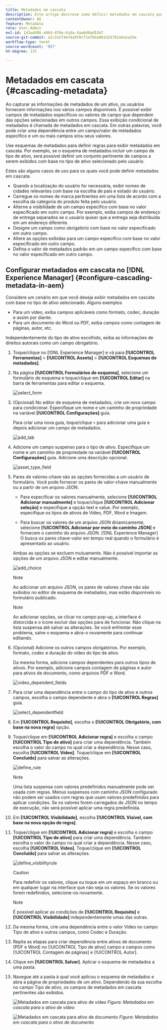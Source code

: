 ```yaml
---
title: Metadados em cascata
description: Este artigo descreve como definir metadados em cascata para ativos.
contentOwner: AG
feature: Metadata
role: User,Admin
exl-id: 1d3ad496-a964-476e-b1da-4aa6d8ad53b7
source-git-commit: a2c2a1f4ef4a8f0cf1afbba001d24782a6a2a24e
workflow-type: tm+mt
source-wordcount: '957'
ht-degree: 12%

---
```


# Metadados em cascata {#cascading-metadata}

Ao capturar as informações de metadados de um ativo, os usuários fornecem informações nos vários campos disponíveis. É possível exibir campos de metadados específicos ou valores de campo que dependem das opções selecionadas em outros campos. Essa exibição condicional de metadados é chamada de metadados em cascata. Em outras palavras, você pode criar uma dependência entre um campo/valor de metadados específico e um ou mais campos e/ou seus valores.

Use esquemas de metadados para definir regras para exibir metadados em cascata. Por exemplo, se o esquema de metadados incluir um campo de tipo de ativo, será possível definir um conjunto pertinente de campos a serem exibidos com base no tipo de ativo selecionado pelo usuário.

Estes são alguns casos de uso para os quais você pode definir metadados em cascata:

* Quando a localização do usuário for necessária, exibir nomes de cidades relevantes com base na escolha de país e estado do usuário.
* Carregue os nomes de marca pertinentes em uma lista de acordo com a escolha da categoria do produto feita pelo usuário.
* Alterne a visibilidade de um campo específico com base no valor especificado em outro campo. Por exemplo, exiba campos de endereço de entrega separados se o usuário quiser que a entrega seja distribuída em um endereço diferente.
* Designe um campo como obrigatório com base no valor especificado em outro campo.
* Altere as opções exibidas para um campo específico com base no valor especificado em outro campo.
* Defina o valor de metadados padrão em um campo específico com base no valor especificado em outro campo.

## Configurar metadados em cascata no [!DNL Experience Manager] {#configure-cascading-metadata-in-aem}

Considere um cenário em que você deseja exibir metadados em cascata com base no tipo de ativo selecionado. Alguns exemplos

* Para um vídeo, exiba campos aplicáveis como formato, codec, duração e assim por diante.
* Para um documento do Word ou PDF, exiba campos como contagem de páginas, autor, etc.

Independentemente do tipo de ativo escolhido, exiba as informações de direitos autorais como um campo obrigatório.

1. Toque/clique no [!DNL Experience Manager] e vá para **[!UICONTROL Ferramentas]** > **[!UICONTROL Assets]** > **[!UICONTROL Esquemas de metadados]**.
1. Na página **[!UICONTROL Formulários de esquema]**, selecione um formulário de esquema e toque/clique em **[!UICONTROL Editar]** na barra de ferramentas para editar o esquema.

   ![select_form](assets/select_form.png)

1. (Opcional) No editor de esquema de metadados, crie um novo campo para condicionar. Especifique um nome e um caminho de propriedade na variável **[!UICONTROL Configurações]** guia.

   Para criar uma nova guia, toque/clique `+` para adicionar uma guia e depois adicionar um campo de metadados.

   ![add_tab](assets/add_tab.png)

1. Adicione um campo suspenso para o tipo de ativo. Especifique um nome e um caminho de propriedade na variável **[!UICONTROL Configurações]** guia. Adicione uma descrição opcional.

   ![asset_type_field](assets/asset_type_field.png)

1. Pares de valores-chave são as opções fornecidas a um usuário de formulário. Você pode fornecer os pares de valor-chave manualmente ou a partir de um arquivo JSON.

   * Para especificar os valores manualmente, selecione **[!UICONTROL Adicionar manualmente]** e toque/clique **[!UICONTROL Adicionar seleção]** e especifique a opção text e value. Por exemplo, especifique os tipos de ativos de Vídeo, PDF, Word e Imagem.

   * Para buscar os valores de um arquivo JSON dinamicamente, selecione **[!UICONTROL Adicionar por meio do caminho JSON]** e fornecem o caminho do arquivo JSON. [!DNL Experience Manager] O busca os pares chave-valor em tempo real quando o formulário é apresentado ao usuário.

   Ambas as opções se excluem mutuamente. Não é possível importar as opções de um arquivo JSON e editar manualmente.

   ![add_choice](assets/add_choice.png)

   >[!NOTE]
   >
   >Ao adicionar um arquivo JSON, os pares de valores chave não são exibidos no editor de esquema de metadados, mas estão disponíveis no formulário publicado.

   >[!NOTE]
   >
   >Ao adicionar opções, se clicar no campo pop-up, a interface é distorcida e o ícone excluir das opções para de funcionar. Não clique na lista suspensa até salvar as alterações. Se você enfrentar esse problema, salve o esquema e abra-o novamente para continuar editando.

1. (Opcional) Adicione os outros campos obrigatórios. Por exemplo, formato, codec e duração do vídeo do tipo de ativo.

   Da mesma forma, adicione campos dependentes para outros tipos de ativos. Por exemplo, adicione campos contagem de páginas e autor para ativos de documento, como arquivos PDF e Word.

   ![video_dependent_fields](assets/video_dependent_fields.png)

1. Para criar uma dependência entre o campo do tipo de ativo e outros campos, escolha o campo dependente e abra o **[!UICONTROL Regras]** guia.

   ![select_dependentfield](assets/select_dependentfield.png)

1. Em **[!UICONTROL Requisito]**, escolha o **[!UICONTROL Obrigatório, com base na nova regra]** opção.
1. Toque/clique em **[!UICONTROL Adicionar regra]** e escolha o campo **[!UICONTROL Tipo de ativo]** para criar uma dependência. Também escolha o valor do campo no qual criar a dependência. Nesse caso, escolha **[!UICONTROL Vídeo]**. Toque/clique em **[!UICONTROL Concluído]** para salvar as alterações.

   ![define_rule](assets/define_rule.png)

   >[!NOTE]
   >
   >Uma lista suspensa com valores predefinidos manualmente pode ser usada com regras. Menus suspensos com caminho JSON configurado não podem ser usados com regras que usam valores predefinidos para aplicar condições. Se os valores forem carregados do JSON no tempo de execução, não será possível aplicar uma regra predefinida.

1. Em **[!UICONTROL Visibilidade]**, escolha **[!UICONTROL Visível, com base na nova opção de regra]**.

1. Toque/clique em **[!UICONTROL Adicionar regra]** e escolha o campo **[!UICONTROL Tipo de ativo]** para criar uma dependência. Também escolha o valor do campo no qual criar a dependência. Nesse caso, escolha **[!UICONTROL Vídeo]**. Toque/clique em **[!UICONTROL Concluído]** para salvar as alterações.

   ![define_visibilityrule](assets/define_visibilityrule.png)

   >[!CAUTION]
   >
   >Para redefinir os valores, clique ou toque em um espaço em branco ou em qualquer lugar na interface que não seja os valores. Se os valores forem redefinidos, selecione-os novamente.

   >[!NOTE]
   >
   >É possível aplicar as condições de **[!UICONTROL Requisito]** e **[!UICONTROL Visibilidade]** independentemente umas das outras.

1. Da mesma forma, crie uma dependência entre o valor Vídeo no campo Tipo de ativo e outros campos, como Codec e Duração.
1. Repita as etapas para criar dependência entre ativos de documento (PDF e Word) no [!UICONTROL Tipo de ativo] campo e campos como [!UICONTROL Contagem de páginas] e [!UICONTROL Autor].
1. Clique em **[!UICONTROL Salvar]**. Aplicar o esquema de metadados a uma pasta.

1. Navegue até a pasta à qual você aplicou o esquema de metadados e abra a página de propriedades de um ativo. Dependendo da sua escolha no campo Tipo de ativo, os campos de metadados em cascata pertinentes são exibidos.

   ![Metadados em cascata para ativo de vídeo](assets/video_asset.png)
   *Figura: Metadados em cascata para o ativo de vídeo*

   ![Metadados em cascata para ativo de documento](assets/doc_type_fields.png)
   *Figura: Metadados em cascata para o ativo de documento*
